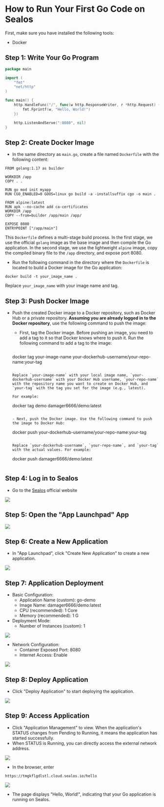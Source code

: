 # How to Run Your First Go Code on Sealos

First, make sure you have installed the following tools:

- Docker

## Step 1: Write Your Go Program

```go
package main

import (
	"fmt"
	"net/http"
)

func main() {
	http.HandleFunc("/", func(w http.ResponseWriter, r *http.Request) {
		fmt.Fprintf(w, "Hello, World!")
	})

	http.ListenAndServe(":8080", nil)
}
```

## Step 2: Create Docker Image

- In the same directory as `main.go`, create a file named `Dockerfile` with the following content:

```
FROM golang:1.17 as builder

WORKDIR /app
COPY . .

RUN go mod init myapp
RUN CGO_ENABLED=0 GOOS=linux go build -a -installsuffix cgo -o main .

FROM alpine:latest
RUN apk --no-cache add ca-certificates
WORKDIR /app
COPY --from=builder /app/main /app/

EXPOSE 8080
ENTRYPOINT ["/app/main"]
```

This `Dockerfile` defines a multi-stage build process. In the first stage, we use the official `golang` image as the base image and then compile the Go application. In the second stage, we use the lightweight `alpine` image, copy the compiled binary file to the `/app` directory, and expose port 8080.

- Run the following command in the directory where the `Dockerfile` is located to build a Docker image for the Go application:

```
docker build -t your_image_name .
```

Replace `your_image_name` with your image name and tag.

## Step 3: Push Docker Image

- Push the created Docker image to a Docker repository, such as Docker Hub or a private repository. **Assuming you are already logged in to the Docker repository**, use the following command to push the image:

  - First, tag the Docker image. Before pushing an image, you need to add a tag to it so that Docker knows where to push it. Run the following command to add a tag to the image:

    ```
  docker tag your-image-name your-dockerhub-username/your-repo-name:your-tag
    ```
    
    Replace `your-image-name` with your local image name, `your-dockerhub-username` with your Docker Hub username, `your-repo-name` with the repository name you want to create on Docker Hub, and `your-tag` with the tag you set for the image (e.g., latest).

    For example:

    ```
  docker tag demo damager6666/demo:latest
    ```

  - Next, push the Docker image. Use the following command to push the image to Docker Hub:
  
    ```
    docker push your-dockerhub-username/your-repo-name:your-tag
    ```
    
    Replace `your-dockerhub-username`, `your-repo-name`, and `your-tag` with the actual values. For example:

    ```
    docker push damager6666/demo:latest
    ```

## Step 4: Log in to Sealos

- Go to the [Sealos](https://cloud.sealos.io/) official website

![](images/java-example-0.png)

## Step 5: Open the "App Launchpad" App

![](images/java-example-3.png)

## Step 6: Create a New Application

- In "App Launchpad", click "Create New Application" to create a new application.

![](images/java-example-4.png)

## Step 7: Application Deployment

- Basic Configuration:
  - Application Name (custom): go-demo
  - Image Name: damager6666/demo:latest
  - CPU (recommended): 1 Core
  - Memory (recommended): 1 G
- Deployment Mode:
  - Number of Instances (custom): 1

![](images/java-example-5.png)

- Network Configuration:
  - Container Exposed Port: 8080
  - Internet Access: Enable

![](images/java-example-6.png)

## Step 8: Deploy Application

- Click "Deploy Application" to start deploying the application.

![](images/java-example-7.png)

## Step 9: Access Application

- Click "Application Management" to view. When the application's STATUS changes from Pending to Running, it means the application has started successfully.
- When STATUS is Running, you can directly access the external network address.

![](images/java-example-8.png)

- In the browser, enter

```
https://tmgkflgdlstl.cloud.sealos.io/hello
```

![](images/java-example-9.png)

- The page displays "Hello, World!", indicating that your Go application is running on Sealos.